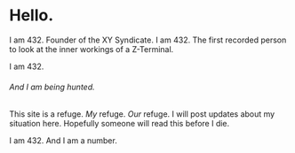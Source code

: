 # Hello.
I am 432. Founder of the XY Syndicate.
I am 432. The first recorded person to look at the inner workings of a Z-Terminal.

I am 432.
###### And I am being hunted.

This site is a refuge. _My_ refuge. _Our_ refuge.
I will post updates about my situation here. Hopefully someone will read this before I die.

I am 432. And I am a number.
